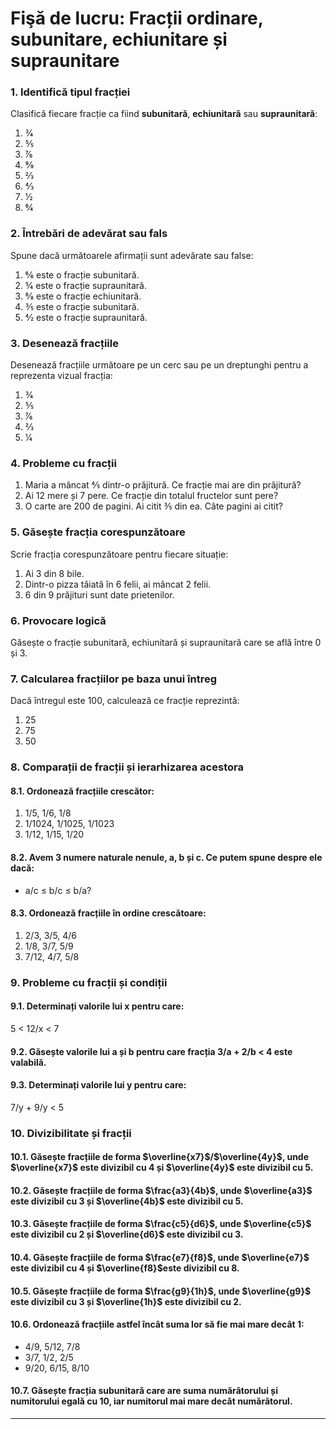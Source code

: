 #  Fişă de lucru: Fracții ordinare, subunitare, echiunitare și supraunitare



### 1. **Identifică tipul fracției**

Clasifică fiecare fracție ca fiind **subunitară**, **echiunitară** sau **supraunitară**:

1. 3⁄4
2. 5⁄5
3. 7⁄6
4. 9⁄9
5. 2⁄3
6. 4⁄3
7. 1⁄2
8. 6⁄4

### 2. **Întrebări de adevărat sau fals**

Spune dacă următoarele afirmații sunt adevărate sau false:

1. 6⁄6 este o fracție subunitară.
2. 5⁄4 este o fracție supraunitară.
3. 8⁄8 este o fracție echiunitară.
4. 3⁄5 este o fracție subunitară.
5. 4⁄2 este o fracție supraunitară.

### 3. **Desenează fracțiile**

Desenează fracțiile următoare pe un cerc sau pe un dreptunghi pentru a reprezenta vizual fracția:

1. 3⁄4
2. 5⁄5
3. 7⁄6
4. 2⁄3
5. 1⁄4

### 4. **Probleme cu fracții**

1. Maria a mâncat 4⁄5 dintr-o prăjitură. Ce fracție mai are din prăjitură?
2. Ai 12 mere și 7 pere. Ce fracție din totalul fructelor sunt pere?
3. O carte are 200 de pagini. Ai citit 3⁄5 din ea. Câte pagini ai citit?

### 5. **Găsește fracția corespunzătoare**

Scrie fracția corespunzătoare pentru fiecare situație:

1. Ai 3 din 8 bile.
2. Dintr-o pizza tăiată în 6 felii, ai mâncat 2 felii.
3. 6 din 9 prăjituri sunt date prietenilor.

### 6. **Provocare logică**

Găsește o fracție subunitară, echiunitară și supraunitară care se află între 0 și 3.

### 7. **Calcularea fracțiilor pe baza unui întreg**

Dacă întregul este 100, calculează ce fracție reprezintă:

1. 25
2. 75
3. 50

### 8. **Comparații de fracții și ierarhizarea acestora**

#### 8.1. Ordonează fracțiile crescător:

1. 1/5, 1/6, 1/8
2. 1/1024, 1/1025, 1/1023
3. 1/12, 1/15, 1/20

#### 8.2. Avem 3 numere naturale nenule, **a**, **b** și **c**. Ce putem spune despre ele dacă:

- a/c ≤ b/c ≤ b/a?

#### 8.3. Ordonează fracțiile în ordine crescătoare:

1. 2/3, 3/5, 4/6
2. 1/8, 3/7, 5/9
3. 7/12, 4/7, 5/8

### 9. **Probleme cu fracții și condiții**

#### 9.1. Determinați valorile lui **x** pentru care:

5 < 12/x < 7

#### 9.2. Găsește valorile lui **a** și **b** pentru care fracția 3/a + 2/b < 4 este valabilă.

#### 9.3. Determinați valorile lui **y** pentru care:

7/y + 9/y < 5

### 10. **Divizibilitate și fracții**

#### 10.1. Găsește fracțiile de forma $\overline{x7}$/$\overline{4y}$, unde $\overline{x7}$ este divizibil cu 4 și $\overline{4y}$ este divizibil cu 5.

#### **10.2.  Găsește fracțiile de forma** $\frac{a3}{4b}$, **unde** $\overline{a3}$ este divizibil cu 3 și $\overline{4b}$ este divizibil cu 5.

#### **10.3. Găsește fracțiile de forma** $\frac{c5}{d6}$, **unde** $\overline{c5}$ este divizibil cu 2 și $\overline{d6}$ este divizibil cu 3.

#### **10.4. Găsește fracțiile de forma** $\frac{e7}{f8}$, **unde** $\overline{e7}$ este divizibil cu 4 și $\overline{f8}$este divizibil cu 8.

#### **10.5. Găsește fracțiile de forma** $\frac{g9}{1h}$, **unde** $\overline{g9}$ este divizibil cu 3 și $\overline{1h}$ este divizibil cu 2.

#### 10.6. Ordonează fracțiile astfel încât suma lor să fie mai mare decât 1:

- 4/9, 5/12, 7/8
- 3/7, 1/2, 2/5
- 9/20, 6/15, 8/10

#### 10.7. Găsește fracția **subunitară** care are suma numărătorului și numitorului egală cu 10, iar numitorul mai mare decât numărătorul.



------

